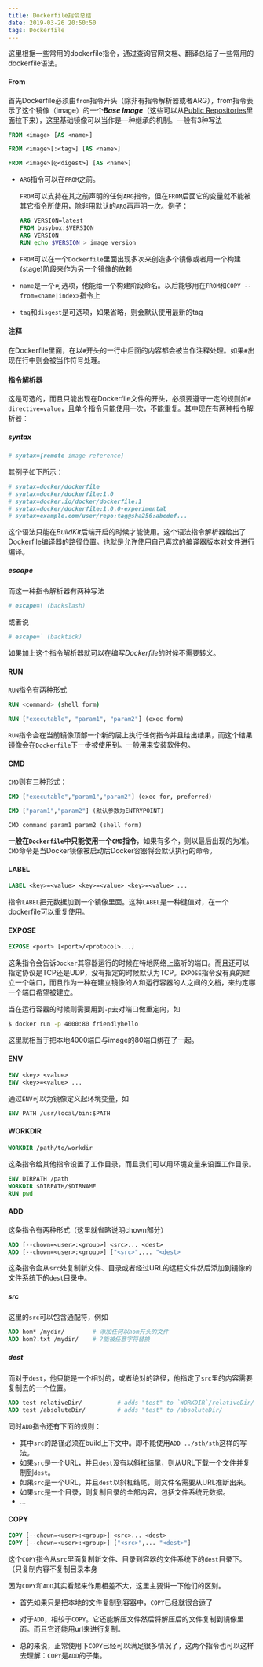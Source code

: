 ```yaml
---
title: Dockerfile指令总结
date: 2019-03-26 20:50:50
tags: Dockerfile
---
```


这里根据一些常用的dockerfile指令，通过查询官网文档、翻译总结了一些常用的dockerfile语法。

#### From

首先Dockerfile必须由`from`指令开头（除非有指令解析器或者ARG），from指令表示了这个镜像（image）的一个***Base Image***（这些可以从[Public Repositories](https://hub.docker.com/)里面拉下来），这里基础镜像可以当作是一种继承的机制。一般有3种写法

```dockerfile
FROM <image> [AS <name>]
```

```dockerfile
FROM <image>[:<tag>] [AS <name>]
```

```dockerfile
FROM <image>[@<digest>] [AS <name>]
```

* `ARG`指令可以在`FROM`之前。

  `FROM`可以支持在其之前声明的任何`ARG`指令，但在`FROM`后面它的变量就不能被其它指令所使用，除非用默认的`ARG`再声明一次。例子：

  ```dockerfile
  ARG VERSION=latest
  FROM busybox:$VERSION
  ARG VERSION
  RUN echo $VERSION > image_version
  ```

* `FROM`可以在一个`Dockerfile`里面出现多次来创造多个镜像或者用一个构建(stage)阶段来作为另一个镜像的依赖

* `name`是一个可选项，他能给一个构建阶段命名。以后能够用在`FROM`和`COPY --from=<name|index>`指令上

* `tag`和`disgest`是可选项，如果省略，则会默认使用最新的tag

#### 注释

在Dockerfile里面，在以`#`开头的一行中后面的内容都会被当作注释处理。如果`#`出现在行中则会被当作符号处理。



#### 指令解析器

这是可选的，而且只能出现在Dockerfile文件的开头，必须要遵守一定的规则如`# directive=value`，且单个指令只能使用一次，不能重复。其中现在有两种指令解析器：

##### syntax

```dockerfile
# syntax=[remote image reference]
```

其例子如下所示：

```dockerfile
# syntax=docker/dockerfile
# syntax=docker/dockerfile:1.0
# syntax=docker.io/docker/dockerfile:1
# syntax=docker/dockerfile:1.0.0-experimental
# syntax=example.com/user/repo:tag@sha256:abcdef...
```

这个语法只能在*BuildKit*后端开启的时候才能使用。这个语法指令解析器给出了Dockerfile编译器的路径位置。也就是允许使用自己喜欢的编译器版本对文件进行编译。

##### escape

而这一种指令解析器有两种写法

```dockerfile
# escape=\ (backslash)
```

或者说

```dockerfile
# escape=` (backtick)
```

如果加上这个指令解析器就可以在编写*Dockerfile*的时候不需要转义。



#### RUN

`RUN`指令有两种形式

```dockerfile
RUN <command> (shell form)
```

```dockerfile
RUN ["executable", "param1", "param2"] (exec form)
```

`RUN`指令会在当前镜像顶部一个新的层上执行任何指令并且给出结果，而这个结果镜像会在`Dockerfile`下一步被使用到。一般用来安装软件包。



#### CMD

`CMD`则有三种形式：

```dockerfile
CMD ["executable","param1","param2"] (exec for, preferred)
```

```dockerfile
CMD ["param1","param2"] (默认参数为ENTRYPOINT)
```

```
CMD command param1 param2 (shell form)
```

**一般在`Dockerfile`中只能使用一个`CMD`指令**，如果有多个，则以最后出现的为准。`CMD`命令是当Docker镜像被启动后Docker容器将会默认执行的命令。



#### LABEL

```dockerfile
LABEL <key>=<value> <key>=<value> <key>=<value> ...
```

指令`LABEL`把元数据加到一个镜像里面。这种`LABEL`是一种键值对，在一个dockerfile可以重复使用。



#### EXPOSE

```dockerfile
EXPOSE <port> [<port>/<protocol>...]
```

这条指令会告诉`Docker`其容器运行的时候在特地网络上监听的端口。而且还可以指定协议是TCP还是UDP，没有指定的时候默认为TCP。`EXPOSE`指令没有真的建立一个端口，而且作为一种在建立镜像的人和运行容器的人之间的文档，来约定哪一个端口希望被建立。

当在运行容器的时候则需要用到`-p`去对端口做重定向，如

```sh
$ docker run -p 4000:80 friendlyhello
```

这里就相当于把本地4000端口与image的80端口绑在了一起。



#### ENV

```dockerfile
ENV <key> <value>
ENV <key>=<value> ...
```

通过`ENV`可以为镜像定义起环境变量，如

```dockerfile
ENV PATH /usr/local/bin:$PATH
```



#### WORKDIR

```dockerfile
WORKDIR /path/to/workdir
```

这条指令给其他指令设置了工作目录，而且我们可以用环境变量来设置工作目录。

```dockerfile
ENV DIRPATH /path
WORKDIR $DIRPATH/$DIRNAME
RUN pwd
```



#### ADD

这条指令有两种形式（这里就省略说明chown部分）

```dockerfile
ADD [--chown=<user>:<group>] <src>... <dest>
ADD [--chown=<user>:<group>] ["<src>",... "<dest>
```

这条指令会从`src`处复制新文件、目录或者经过URL的远程文件然后添加到镜像的文件系统下的`dest`目录中。

##### src

这里的`src`可以包含通配符，例如

```dockerfile
ADD hom* /mydir/        # 添加任何以hom开头的文件
ADD hom?.txt /mydir/    # ?能被任意字符替换
```

##### dest

而对于`dest`，他只能是一个相对的，或者绝对的路径，他指定了`src`里的内容需要复制去的一个位置。

```dockerfile
ADD test relativeDir/          # adds "test" to `WORKDIR`/relativeDir/
ADD test /absoluteDir/         # adds "test" to /absoluteDir/
```

同时`ADD`指令还有下面的规则：

* 其中`src`的路径必须在build上下文中。即不能使用`ADD ../sth/sth`这样的写法。
* 如果`src`是一个URL，并且`dest`没有以斜杠结尾，则从URL下载一个文件并复制到`dest`。
* 如果`src`是一个URL，并且`dest`以斜杠结尾，则文件名需要从URL推断出来。
* 如果`src`是一个目录，则复制目录的全部内容，包括文件系统元数据。
* ...



#### COPY

```dockerfile
COPY [--chown=<user>:<group>] <src>... <dest>
COPY [--chown=<user>:<group>] ["<src>",... "<dest>"]
```

这个`COPY`指令从`src`里面复制新文件、目录到容器的文件系统下的`dest`目录下。（只复制内容不复制目录本身

因为`COPY`和`ADD`其实看起来作用相差不大，这里主要讲一下他们的区别。

* 首先如果只是把本地的文件复制到容器中，`COPY`已经就很合适了

* 对于`ADD`，相较于`COPY`。它还能解压文件然后将解压后的文件复制到镜像里面。而且它还能用url来进行复制。
* 总的来说，正常使用下`COPY`已经可以满足很多情况了，这两个指令也可以这样去理解：`COPY`是`ADD`的子集。